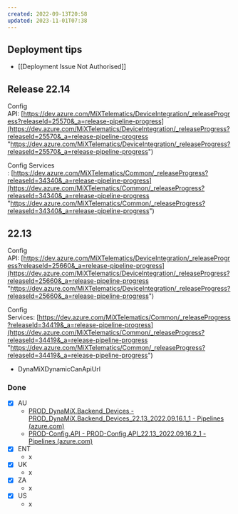 ```yaml
---
created: 2022-09-13T20:58
updated: 2023-11-01T07:38
---
```


## Deployment tips

- [[Deployment Issue Not Authorised]]


## Release 22.14

Config API: [https://dev.azure.com/MiXTelematics/DeviceIntegration/_releaseProgress?releaseId=25570&_a=release-pipeline-progress](https://dev.azure.com/MiXTelematics/DeviceIntegration/_releaseProgress?releaseId=25570&_a=release-pipeline-progress "https://dev.azure.com/MiXTelematics/DeviceIntegration/_releaseProgress?releaseId=25570&_a=release-pipeline-progress")

Config Services : [https://dev.azure.com/MiXTelematics/Common/_releaseProgress?releaseId=34340&_a=release-pipeline-progress](https://dev.azure.com/MiXTelematics/Common/_releaseProgress?releaseId=34340&_a=release-pipeline-progress "https://dev.azure.com/MiXTelematics/Common/_releaseProgress?releaseId=34340&_a=release-pipeline-progress")

## 22.13

Config API: [https://dev.azure.com/MiXTelematics/DeviceIntegration/_releaseProgress?releaseId=25660&_a=release-pipeline-progress](https://dev.azure.com/MiXTelematics/DeviceIntegration/_releaseProgress?releaseId=25660&_a=release-pipeline-progress "https://dev.azure.com/MiXTelematics/DeviceIntegration/_releaseProgress?releaseId=25660&_a=release-pipeline-progress")  

[](https://dev.azure.com/MiXTelematics/DeviceIntegration/_releaseProgress?releaseId=25660&_a=release-pipeline-progress "https://dev.azure.com/MiXTelematics/DeviceIntegration/_releaseProgress?releaseId=25660&_a=release-pipeline-progress")Config Services: [https://dev.azure.com/MiXTelematics/Common/_releaseProgress?releaseId=34419&_a=release-pipeline-progress](https://dev.azure.com/MiXTelematics/Common/_releaseProgress?releaseId=34419&_a=release-pipeline-progress "https://dev.azure.com/MiXTelematics/Common/_releaseProgress?releaseId=34419&_a=release-pipeline-progress")

- DynaMiXDynamicCanApiUrl

### Done

- [x] AU
	- [PROD_DynaMiX.Backend_Devices - PROD_DynaMiX.Backend_Devices_22.13_2022.09.16.1_1 - Pipelines (azure.com)](https://dev.azure.com/MiXTelematics/Common/_releaseProgress?releaseId=34419&_a=release-pipeline-progress)
	- [PROD-Config.API - PROD-Config.API_22.13_2022.09.16.2_1 - Pipelines (azure.com)](https://dev.azure.com/MiXTelematics/DeviceIntegration/_releaseProgress?releaseId=25660&_a=release-pipeline-progress#)
- [x] ENT
	- x
- [x] UK
	- x
- [x] ZA
	- x
- [x] US
	- x